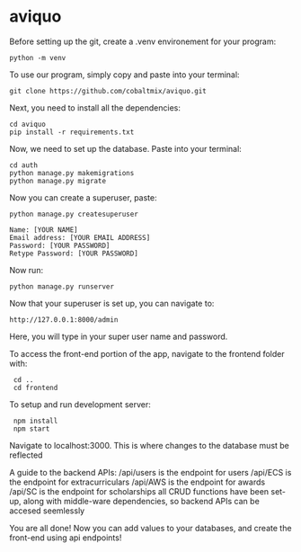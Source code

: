 # aviquo

Before setting up the git, create a .venv environement for your program:

	python -m venv

To use our program, simply copy and paste into your terminal:

	git clone https://github.com/cobaltmix/aviquo.git

Next, you need to install all the dependencies:

	cd aviquo
	pip install -r requirements.txt

Now, we need to set up the database. Paste into your terminal:
	
	cd auth
	python manage.py makemigrations
	python manage.py migrate

Now you can create a superuser, paste:

	python manage.py createsuperuser

	Name: [YOUR NAME]
	Email address: [YOUR EMAIL ADDRESS]
	Password: [YOUR PASSWORD]
	Retype Password: [YOUR PASSWORD]

Now run:

	python manage.py runserver

Now that your superuser is set up, you can navigate to:

	http://127.0.0.1:8000/admin

Here, you will type in your super user name and password.

To access the front-end portion of the app, navigate to the frontend folder with:

	 cd ..
	 cd frontend
 
To setup and run development server:

	 npm install
	 npm start
 
Navigate to localhost:3000. This is where changes to the database must be reflected

A guide to the backend APIs:
/api/users is the endpoint for users
/api/ECS is the endpoint for extracurriculars
/api/AWS is the endpoint for awards
/api/SC is the endpoint for scholarships
all CRUD functions have been set-up, along with middle-ware dependencies, so backend APIs can be accesed seemlessly

You are all done! Now you can add values to your databases, and create the front-end using api endpoints!
